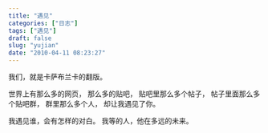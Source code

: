 ```yaml
---
title: "遇见"
categories: ["日志"]
tags: ["遇见"]
draft: false
slug: "yujian"
date: "2010-04-11 08:23:27"
---
```


我们，就是卡萨布兰卡的翻版。


世界上有那么多的网页，
那么多的贴吧，
贴吧里那么多个帖子，
帖子里面那么多个贴吧群，
群里那么多个人，
却让我遇见了你。


我遇见谁，会有怎样的对白。
我等的人，他在多远的未来。

